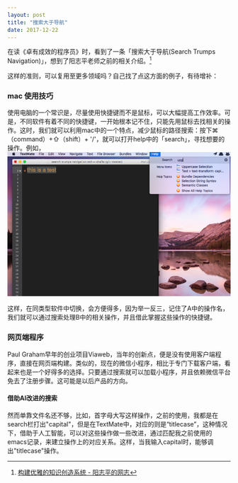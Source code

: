 ```yaml
---
layout: post
title: "搜索大于导航"
date: 2017-12-22
---
```


在读《卓有成效的程序员》时，看到了一条「搜索大于导航(Search Trumps Navigation)」，想到了阳志平老师之前的相关介绍。[^1]

这样的准则，可以复用至更多领域吗？自己找了点这方面的例子，有待增补：
### mac 使用技巧
使用电脑的一个常识是，尽量使用快捷键而不是鼠标，可以大幅提高工作效率。可是，不同软件有着不同的快捷键，一开始根本记不住，只能先用鼠标去找相关的操作。这时，我们就可以利用mac中的一个特点，减少鼠标的路径搜索：按下⌘（command）+⇧（shift）+ '/'，就可以打开help中的「search」，寻找想要的操作。例如，
![](https://github.com/terrificjhony/image_store/blob/master/search%20trumps%20navigation.png?raw=true)

这样，在同类型软件中切换，会方便得多，因为举一反三，记住了A中的操作名，我们就可以通过搜索处理B中的相关操作，并且借此掌握这些操作的快捷键。


### 网页端程序
Paul Graham早年的创业项目Viaweb，当年的创新点，便是没有使用客户端程序，直接在网页端构建。类似的，现在的微信小程序，相比于专门下载客户端，看起来也是一个好得多的选择。只要通过搜索就可以加载小程序，并且依赖微信平台免去了注册步骤。这可能是以后产品的方向。


#### 借助AI改进的搜索
然而单靠文件名还不够，比如，首字母大写这样操作，之前的使用，我都是在search栏打出"capital"，但是在TextMate中，对应的则是“titlecase”，这种情况下，借助于人工智能，可以对这些操作做一些改进，通过匹配我之前使用的emacs记录，来建立操作上的对应关系。这样，当我输入capital时，能够调出"titlecase"操作。

[^1]:[构建优雅的知识创造系统 - 阳志平的网志](http://www.yangzhiping.com/psy/yang-KnowledgeSystem.html)
